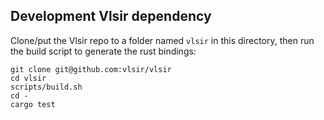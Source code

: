 ## Development Vlsir dependency

Clone/put the Vlsir repo to a folder named `vlsir` in this directory, then run
the build script to generate the rust bindings:

```
git clone git@github.com:vlsir/vlsir
cd vlsir
scripts/build.sh
cd -
cargo test
```
